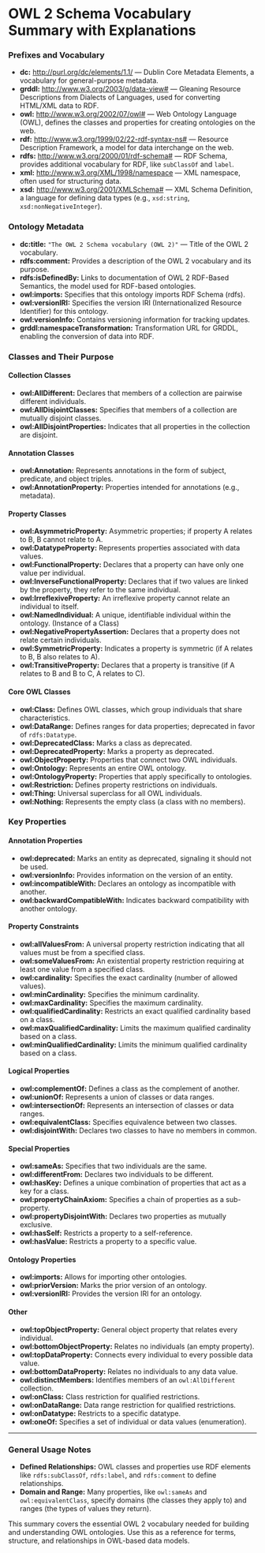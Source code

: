 # OWL 2 Schema Vocabulary Summary with Explanations

### Prefixes and Vocabulary
- **dc:** <http://purl.org/dc/elements/1.1/> — Dublin Core Metadata Elements, a vocabulary for general-purpose metadata.
- **grddl:** <http://www.w3.org/2003/g/data-view#> — Gleaning Resource Descriptions from Dialects of Languages, used for converting HTML/XML data to RDF.
- **owl:** <http://www.w3.org/2002/07/owl#> — Web Ontology Language (OWL), defines the classes and properties for creating ontologies on the web.
- **rdf:** <http://www.w3.org/1999/02/22-rdf-syntax-ns#> — Resource Description Framework, a model for data interchange on the web.
- **rdfs:** <http://www.w3.org/2000/01/rdf-schema#> — RDF Schema, provides additional vocabulary for RDF, like `subClassOf` and `label`.
- **xml:** <http://www.w3.org/XML/1998/namespace> — XML namespace, often used for structuring data.
- **xsd:** <http://www.w3.org/2001/XMLSchema#> — XML Schema Definition, a language for defining data types (e.g., `xsd:string`, `xsd:nonNegativeInteger`).

### Ontology Metadata
- **dc:title:** `"The OWL 2 Schema vocabulary (OWL 2)"` — Title of the OWL 2 vocabulary.
- **rdfs:comment:** Provides a description of the OWL 2 vocabulary and its purpose.
- **rdfs:isDefinedBy:** Links to documentation of OWL 2 RDF-Based Semantics, the model used for RDF-based ontologies.
- **owl:imports:** Specifies that this ontology imports RDF Schema (rdfs).
- **owl:versionIRI:** Specifies the version IRI (Internationalized Resource Identifier) for this ontology.
- **owl:versionInfo:** Contains versioning information for tracking updates.
- **grddl:namespaceTransformation:** Transformation URL for GRDDL, enabling the conversion of data into RDF.

### Classes and Their Purpose

#### Collection Classes
- **owl:AllDifferent:** Declares that members of a collection are pairwise different individuals.
- **owl:AllDisjointClasses:** Specifies that members of a collection are mutually disjoint classes.
- **owl:AllDisjointProperties:** Indicates that all properties in the collection are disjoint.

#### Annotation Classes
- **owl:Annotation:** Represents annotations in the form of subject, predicate, and object triples.
- **owl:AnnotationProperty:** Properties intended for annotations (e.g., metadata).

#### Property Classes
- **owl:AsymmetricProperty:** Asymmetric properties; if property A relates to B, B cannot relate to A.
- **owl:DatatypeProperty:** Represents properties associated with data values.
- **owl:FunctionalProperty:** Declares that a property can have only one value per individual.
- **owl:InverseFunctionalProperty:** Declares that if two values are linked by the property, they refer to the same individual.
- **owl:IrreflexiveProperty:** An irreflexive property cannot relate an individual to itself.
- **owl:NamedIndividual:** A unique, identifiable individual within the ontology. (Instance of a Class)
- **owl:NegativePropertyAssertion:** Declares that a property does not relate certain individuals.
- **owl:SymmetricProperty:** Indicates a property is symmetric (if A relates to B, B also relates to A).
- **owl:TransitiveProperty:** Declares that a property is transitive (if A relates to B and B to C, A relates to C).

#### Core OWL Classes
- **owl:Class:** Defines OWL classes, which group individuals that share characteristics.
- **owl:DataRange:** Defines ranges for data properties; deprecated in favor of `rdfs:Datatype`.
- **owl:DeprecatedClass:** Marks a class as deprecated.
- **owl:DeprecatedProperty:** Marks a property as deprecated.
- **owl:ObjectProperty:** Properties that connect two OWL individuals.
- **owl:Ontology:** Represents an entire OWL ontology.
- **owl:OntologyProperty:** Properties that apply specifically to ontologies.
- **owl:Restriction:** Defines property restrictions on individuals.
- **owl:Thing:** Universal superclass for all OWL individuals.
- **owl:Nothing:** Represents the empty class (a class with no members).

### Key Properties

#### Annotation Properties
- **owl:deprecated:** Marks an entity as deprecated, signaling it should not be used.
- **owl:versionInfo:** Provides information on the version of an entity.
- **owl:incompatibleWith:** Declares an ontology as incompatible with another.
- **owl:backwardCompatibleWith:** Indicates backward compatibility with another ontology.

#### Property Constraints
- **owl:allValuesFrom:** A universal property restriction indicating that all values must be from a specified class.
- **owl:someValuesFrom:** An existential property restriction requiring at least one value from a specified class.
- **owl:cardinality:** Specifies the exact cardinality (number of allowed values).
- **owl:minCardinality:** Specifies the minimum cardinality.
- **owl:maxCardinality:** Specifies the maximum cardinality.
- **owl:qualifiedCardinality:** Restricts an exact qualified cardinality based on a class.
- **owl:maxQualifiedCardinality:** Limits the maximum qualified cardinality based on a class.
- **owl:minQualifiedCardinality:** Limits the minimum qualified cardinality based on a class.

#### Logical Properties
- **owl:complementOf:** Defines a class as the complement of another.
- **owl:unionOf:** Represents a union of classes or data ranges.
- **owl:intersectionOf:** Represents an intersection of classes or data ranges.
- **owl:equivalentClass:** Specifies equivalence between two classes.
- **owl:disjointWith:** Declares two classes to have no members in common.

#### Special Properties
- **owl:sameAs:** Specifies that two individuals are the same.
- **owl:differentFrom:** Declares two individuals to be different.
- **owl:hasKey:** Defines a unique combination of properties that act as a key for a class.
- **owl:propertyChainAxiom:** Specifies a chain of properties as a sub-property.
- **owl:propertyDisjointWith:** Declares two properties as mutually exclusive.
- **owl:hasSelf:** Restricts a property to a self-reference.
- **owl:hasValue:** Restricts a property to a specific value.

#### Ontology Properties
- **owl:imports:** Allows for importing other ontologies.
- **owl:priorVersion:** Marks the prior version of an ontology.
- **owl:versionIRI:** Provides the version IRI for an ontology.

#### Other
- **owl:topObjectProperty:** General object property that relates every individual.
- **owl:bottomObjectProperty:** Relates no individuals (an empty property).
- **owl:topDataProperty:** Connects every individual to every possible data value.
- **owl:bottomDataProperty:** Relates no individuals to any data value.
- **owl:distinctMembers:** Identifies members of an `owl:AllDifferent` collection.
- **owl:onClass:** Class restriction for qualified restrictions.
- **owl:onDataRange:** Data range restriction for qualified restrictions.
- **owl:onDatatype:** Restricts to a specific datatype.
- **owl:oneOf:** Specifies a set of individual or data values (enumeration).

---

### General Usage Notes
- **Defined Relationships:** OWL classes and properties use RDF elements like `rdfs:subClassOf`, `rdfs:label`, and `rdfs:comment` to define relationships.
- **Domain and Range:** Many properties, like `owl:sameAs` and `owl:equivalentClass`, specify domains (the classes they apply to) and ranges (the types of values they return).

This summary covers the essential OWL 2 vocabulary needed for building and understanding OWL ontologies. Use this as a reference for terms, structure, and relationships in OWL-based data models.
